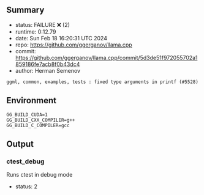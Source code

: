 ## Summary

- status:  FAILURE ❌ (2)
- runtime: 0:12.79
- date:    Sun Feb 18 16:20:31 UTC 2024
- repo:    https://github.com/ggerganov/llama.cpp
- commit:  https://github.com/ggerganov/llama.cpp/commit/5d3de51f972055702a1859186fe7acb8f0b43dc4
- author:  Herman Semenov
```
ggml, common, examples, tests : fixed type arguments in printf (#5528)
```

## Environment

```
GG_BUILD_CUDA=1
GG_BUILD_CXX_COMPILER=g++
GG_BUILD_C_COMPILER=gcc
```

## Output

### ctest_debug

Runs ctest in debug mode
- status: 2
```

```

